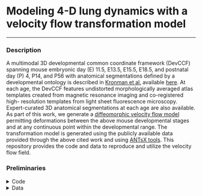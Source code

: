 # Modeling 4-D lung dynamics with a velocity flow transformation model 

---

### Description

A multimodal 3D developmental common coordinate framework (DevCCF) spanning 
mouse embryonic day (E) 11.5, E13.5, E15.5, E18.5, and postnatal day (P) 4, 
P14, and P56 with anatomical segmentations defined by a developmental ontology
is described in [Kronman et al.](https://www.biorxiv.org/content/10.1101/2023.09.14.557789v1)
available [here](https://kimlab.io/brain-map/DevCCF/).
At each age, the DevCCF features undistorted morphologically averaged atlas 
templates created from magnetic resonance imaging and co-registered high-
resolution templates from light sheet fluorescence microscopy. Expert-curated 
3D anatomical segmentations at each age are also available. 
As part of this work, we generate a [diffeomorphic velocity flow model](https://en.wikipedia.org/wiki/Large_deformation_diffeomorphic_metric_mapping)
permitting deformations between the above mouse developmental stages and
at any continuous point within the developmental range.  The transformation
model is generated using the publicly available data provided through the
above cited work and using [ANTsX tools](https://github.com/ANTsX).  This
repository provides the code and data to reproduce and utilize the velocity
flow field.

### Preliminaries

<details>
<summary>Code</summary>

All data processing uses [ANTsPy](https://github.com/ANTsX/ANTsPy) with 
equivalent calls possible in [ANTsR](https://github.com/ANTsX/ANTsR).
Be sure to [install ANTsPy](https://github.com/ANTsX/ANTsPy#installation)
prior to attempting to reproduce the results below.  To test your installation 
in the context of this work,  please attempt to reproduce a 
[small, self-contained example](https://gist.github.com/ntustison/12a656a5fc2f6f9c4494c88dc09c5621#file-b_3_ants_velocity_flows-md)
illustrating the code and principles used.  Conceptually, this code snippet 
creates a time-parameterized velocity flow model in the range $t=[0,1]$ using 
three 2-D point sets comprising 8 points each representing a rectangle at $t=0.0$, 
a square at $t=0.5$, and a circle at $t=1.0$.  The ANTsPy example should produce the 
following plots:

<p align="middle">
  <img src="https://github.com/ntustison/MouseBrainVelocityFlow/assets/324811/dbc63553-27ad-4130-8bbf-c10cdf8fc893" width="250" />
  <img src="https://github.com/ntustison/MouseBrainVelocityFlow/assets/324811/cd78595b-1e12-47fc-b606-ae4b5012cbd6" width="250" /> 
  <img src="https://github.com/ntustison/MouseBrainVelocityFlow/assets/324811/c7ee9ad6-1f3a-4da4-832e-ba64b1b15f31" width="250" /> 
</p>

</details>

<details>
<summary>Data</summary>

The 4-D lung CT data set with landmarks (Case 1) is taken from the 
[Deformable Image Registration Laboratory](https://med.emory.edu/departments/radiation-oncology/research-laboratories/deformable-image-registration/downloads-and-reference-data/4dct.html) at 
Johns Hopkins University with reference to the following citation:

* Castillo R, Castillo E, Guerra R, Johnson VE, McPhail T, Garg AK, Guerrero T. 2009. A framework for evaluation of deformable image registration spatial accuracy using large landmark point sets. Phys Med Biol 54 1849-1870.

The image and landmark data is available upon request using the 
link above.  In order to work with the ITK IO used in ANTsX, we created
corresponding .hdr files which are included in the Data directory.  After
downloading the Case 1 data, one can reproduce the results produced in this
repository by ensuring that the downloaded data is incorporated into the 
repository directory structure as follows:

```bash
% tree Data   
└── Case1Pack
    ├── ExtremePhases
    │   ├── Case1_300_T00_xyz.txt
    │   └── Case1_300_T50_xyz.txt
    ├── Images
    │   ├── case1_T00_s.hdr
    │   ├── case1_T00_s.img
    │   ├── case1_T10_s.hdr
    │   ├── case1_T10_s.img
    │   ├── case1_T20_s.hdr
    │   ├── case1_T20_s.img
    │   ├── case1_T30_s.hdr
    │   ├── case1_T30_s.img
    │   ├── case1_T40_s.hdr
    │   ├── case1_T40_s.img
    │   ├── case1_T50_s.hdr
    │   ├── case1_T50_s.img
    │   ├── case1_T60_s.hdr
    │   ├── case1_T60_s.img
    │   ├── case1_T70_s.hdr
    │   ├── case1_T70_s.img
    │   ├── case1_T80_s.hdr
    │   ├── case1_T80_s.img
    │   ├── case1_T90_s.hdr
    │   └── case1_T90_s.img
    └── Sampled4D
        ├── case1_4D-75_T00.txt
        ├── case1_4D-75_T10.txt
        ├── case1_4D-75_T20.txt
        ├── case1_4D-75_T30.txt
        ├── case1_4D-75_T40.txt
        └── case1_4D-75_T50.txt
```

### Reproducing the lung velocity flow model

<details>
<summary>Step 1:  Prepare the data</summary>

```python

import ants
import antspynet
import numpy as np
import glob
import os
import tensorflow as tf

base_directory = "../"
data_directory = base_directory + "Data/Case1Pack/"

# We prepare the data with the following steps:
#   1. Reorient the images
#   2. Adjust the landmarks according to Step 1.
#   3. Generate segmentations for label-based image registration

# Step 1:  reorient the images and write to disk
output_reoriented_directory = data_directory + "ReorientedImages/"
if not os.path.exists(output_reoriented_directory):
    os.makedirs(output_reoriented_directory, exist_ok=True)

image_files = glob.glob(data_directory + "Images/case*hdr")
for i in range(len(image_files)):
    output_image_file = output_reoriented_directory + os.path.basename(image_files[i]).replace(".hdr", ".nii.gz")
    if not os.path.exists(output_image_file):
        print("Reorienting image " + image_files[i])
        ct = ants.image_read(image_files[i])
        ct_reoriented = ants.from_numpy_like(np.flip(ct.numpy(), axis=2), ct)
        ants.image_write(ct_reoriented, output_image_file)
    
# Step 2:  adjust the landmarks following step 1
output_reoriented_directory = data_directory + "ReorientedSampled4D/"
if not os.path.exists(output_reoriented_directory):
    os.makedirs(output_reoriented_directory, exist_ok=True)

for i in range(6):
    landmark_file = data_directory + "Sampled4D/case1_4D-75_T" + str(i) + "0.txt"
    output_image_file = output_reoriented_directory + os.path.basename(landmark_file).replace(".txt", ".nii.gz")
    if not os.path.exists(output_image_file):
        print("Reorienting landmarks " + landmark_file)
        landmarks = np.genfromtxt(landmark_file).astype('int')
        image_file = data_directory + "Images/case1_T" + str(i) + "0_s.hdr"
        ct = ants.image_read(image_file)
        landmarks_array = ct.numpy() * 0
        for j in range(landmarks.shape[0]):
            landmarks_array[landmarks[j,0],landmarks[j,1],landmarks[j,2]] = j         
        landmarks_image = ants.from_numpy_like(np.flip(landmarks_array, axis=2), ct)
        ants.image_write(landmarks_image, output_image_file)
        # ants.image_write(ants.iMath_MD(ants.threshold_image(landmarks_image, 0, 0, 0, 1), radius=3), output_image_file.replace(".nii.gz", "_md.nii.gz"))        

# Step 3:  create segmentations (lung extraction, vessel segmentation, airway segmentation)
output_segmentations_directory = data_directory + "Segmentations/"
if not os.path.exists(output_segmentations_directory):
    os.makedirs(output_segmentations_directory, exist_ok=True)

# Use a ct reference image to approximately rescale the intensities 
# to Hounsfield units.
ct_reference_file = tf.keras.utils.get_file(fname="ctLung.nii.gz", origin="https://figshare.com/ndownloader/files/42934234")
ct_reference = ants.image_read(ct_reference_file)
ct_reference_mask = ants.threshold_image(ct_reference, -1024, 100000, 1, 0)

image_files = glob.glob(data_directory + "ReorientedImages/case*.nii.gz")
for i in range(len(image_files)):
    output_image_file = output_segmentations_directory + os.path.basename(image_files[i]).replace(".nii.gz", "_lung_extraction.nii.gz")
    if not os.path.exists(output_image_file):
        print("Lung extraction " + image_files[i])
        ct = ants.image_read(image_files[i])
        ct_mask = ct * 0 + 1
        ct_matched = ants.histogram_match_image2(ct, ct_reference, ct_mask, ct_reference_mask)
        lung_ext = antspynet.lung_extraction(ct_matched, modality="ct", verbose=True)
        ants.image_write(lung_ext['segmentation_image'], output_image_file)
    output_image_file = output_segmentations_directory + os.path.basename(image_files[i]).replace(".nii.gz", "_arteries.nii.gz")
    if not os.path.exists(output_image_file):
        print("Arteries segmentation " + image_files[i])
        ct = ants.image_read(image_files[i])
        ct_mask = ct * 0 + 1
        ct_matched = ants.histogram_match_image2(ct, ct_reference, ct_mask, ct_reference_mask)
        ct_resampled = ants.resample_image(ct_matched, (256, 256, 160), use_voxels=True)
        arteries = antspynet.lung_pulmonary_artery_segmentation(ct_resampled, verbose=True)
        arteries = ants.resample_image_to_target(arteries, ct)
        ants.image_write(ants.threshold_image(arteries, 0.5, 1.0, 1, 0), output_image_file)
    output_image_file = output_segmentations_directory + os.path.basename(image_files[i]).replace(".nii.gz", "_airways.nii.gz")
    if not os.path.exists(output_image_file):
        print("Airway extraction " + image_files[i])
        ct = ants.image_read(image_files[i])
        ct_mask = ct * 0 + 1
        ct_matched = ants.histogram_match_image2(ct, ct_reference, ct_mask, ct_reference_mask)
        ct_resampled = ants.resample_image(ct_matched, (256, 256, 160), use_voxels=True)
        airways = antspynet.lung_airway_segmentation(ct_resampled, verbose=True)
        airways = ants.resample_image_to_target(airways, ct)
        ants.image_write(ants.threshold_image(airways, 0.5, 1.0, 1, 0), output_image_file)
```
</details>

<details>
<summary>Step 2:  Perform pairwise registrations</summary>

```python

import ants
import numpy as np
import os
import tensorflow as tf

os.environ['ITK_GLOBAL_DEFAULT_NUMBER_OF_THREADS'] = "4"

base_directory = "../"
data_directory = base_directory + "Data/Case1Pack/"

# Step 1:  SyN-based image registration
output_registration_directory = data_directory + "Registrations/"
if not os.path.exists(output_registration_directory):
    os.makedirs(output_registration_directory, exist_ok=True)

for i in range(5):
    fixed_image = ants.image_read(data_directory + "ReorientedImages/case1_T" + str(i) + "0_s.nii.gz")
    moving_image = ants.image_read(data_directory + "ReorientedImages/case1_T" + str(i+1) + "0_s.nii.gz")
    fixed_lung_mask = ants.image_read(data_directory + "Segmentations/case1_T" + str(i) + "0_s_lung_extraction.nii.gz")
    moving_lung_mask = ants.image_read(data_directory + "Segmentations/case1_T" + str(i+1) + "0_s_lung_extraction.nii.gz")
    fixed_arteries = ants.image_read(data_directory + "Segmentations/case1_T" + str(i) + "0_s_arteries.nii.gz")
    moving_arteries = ants.image_read(data_directory + "Segmentations/case1_T" + str(i+1) + "0_s_arteries.nii.gz")
    fixed_airways = ants.image_read(data_directory + "Segmentations/case1_T" + str(i) + "0_s_airways.nii.gz")
    moving_airways = ants.image_read(data_directory + "Segmentations/case1_T" + str(i+1) + "0_s_airways.nii.gz")
 
    output_prefix = output_registration_directory + "case1_T" + str(i) + "0xT" + str(i+1) + "0_s"
    reg = ants.label_image_registration(
                             [fixed_lung_mask, fixed_arteries, fixed_airways],
                             [moving_lung_mask, moving_arteries, moving_airways],
                             fixed_intensity_images=fixed_image,
                             moving_intensity_images=moving_image,
                             fixed_mask=None,
                             moving_mask=None,
                             type_of_linear_transform='identity',
                             type_of_deformable_transform='antsRegistrationSyN[bo,2,26]',
                             label_image_weighting=[2.0, 0.5, 0.5],
                             output_prefix=output_prefix,
                             random_seed=None,
                             verbose=True)

```
</details>

<details>
<summary>Step 3:  Extract points, propagate to all atlases, and build the model</summary>

```python

import ants
import os
import pandas as pd
import numpy as np
import random

os.environ['ITK_GLOBAL_DEFAULT_NUMBER_OF_THREADS'] = "4"

base_directory = "../"
data_directory = base_directory + "Data/Case1Pack/"
segmentations_directory = data_directory + "Segmentations/"
registration_directory = data_directory + "Registrations/"
output_directory = data_directory + "VelocityFlow/"

if not os.path.exists(output_directory):
    os.makedirs(output_directory, exist_ok=True)

################################
#
# A couple notes:
#     

template_ids = tuple(reversed(("T00", "T10", "T20", "T30", "T40", "T50")))
time_points = np.array((0, 1, 2, 3, 4, 5))

contour_percentage = 0.25
regional_percentage = 0.1

fixed_labels_file = segmentations_directory + "case1_T00_s_lung_extraction.nii.gz"
fixed_labels = ants.image_read(fixed_labels_file)

label_geoms = ants.label_geometry_measures(fixed_labels)
label_ids = np.array(label_geoms['Label'])
number_of_labels = len(label_ids)

contour_indices = list()
for i in range(0, number_of_labels + 1):
    if i < number_of_labels:
        print("Extracting contour points from label ", label_ids[i])
        single_label_image = ants.threshold_image(fixed_labels, label_ids[i], label_ids[i], 1, 0)
    else:
        single_label_image = ants.threshold_image(fixed_labels, 0, 0, 0, 1)
    contour_image = single_label_image - ants.iMath_ME(single_label_image, 1)
    single_label_indices = (contour_image.numpy()).nonzero()
    number_of_points_per_label = int(len(single_label_indices[0]) * contour_percentage)
    print("  Number of points: ", number_of_points_per_label)
    random_indices = random.sample(range(len(single_label_indices[0])), number_of_points_per_label)
    if i == 0:
         contour_indices.append(single_label_indices[0][random_indices])
         contour_indices.append(single_label_indices[1][random_indices])
         contour_indices.append(single_label_indices[2][random_indices])
    else:
         contour_indices[0] = np.concatenate([contour_indices[0], single_label_indices[0][random_indices]])
         contour_indices[1] = np.concatenate([contour_indices[1], single_label_indices[1][random_indices]])
         contour_indices[2] = np.concatenate([contour_indices[2], single_label_indices[2][random_indices]])
         
contour_weights = [1] * len(contour_indices[0])

regional_indices = list()
for i in range(0, number_of_labels + 1):
    if i < number_of_labels:
        print("Extracting regional points from label ", label_ids[i])
        single_label_image = ants.threshold_image(fixed_labels, label_ids[i], label_ids[i], 1, 0)
    else:
        single_label_image = ants.threshold_image(fixed_labels, 0, 0, 0, 1)
    single_label_indices = (single_label_image.numpy()).nonzero()
    number_of_points_per_label = int(len(single_label_indices[0]) * regional_percentage)
    print("  Number of points: ", number_of_points_per_label)
    random_indices = random.sample(range(len(single_label_indices[0])), number_of_points_per_label)
    if i == 0:
         regional_indices.append(single_label_indices[0][random_indices])
         regional_indices.append(single_label_indices[1][random_indices])
         regional_indices.append(single_label_indices[2][random_indices])
    else:
         regional_indices[0] = np.concatenate([regional_indices[0], single_label_indices[0][random_indices]])
         regional_indices[1] = np.concatenate([regional_indices[1], single_label_indices[1][random_indices]])
         regional_indices[2] = np.concatenate([regional_indices[2], single_label_indices[2][random_indices]])
         
regional_weights = [0.5] * len(regional_indices[0])

indices = contour_indices
indices[0] = np.concatenate([indices[0], regional_indices[0]])
indices[1] = np.concatenate([indices[1], regional_indices[1]])
indices[2] = np.concatenate([indices[2], regional_indices[2]])
weights = np.concatenate([contour_weights, regional_weights])

print("Number of contour points:  ", str(len(contour_weights)))
print("Number of regional points:  ", str(len(regional_weights)))

points_time0 = np.zeros((len(indices[0]), 3))
for i in range(len(indices[0])):
    index = (indices[0][i], indices[1][i], indices[2][i])
    points_time0[i,:] = ants.transform_index_to_physical_point(fixed_labels, index)

points_time0_df = pd.DataFrame(points_time0, columns = ('x', 'y', 'z'))

point_sets = list()
point_sets.append(points_time0_df) 
for i in range(1, len(template_ids)):
    print("Warping points " + str(i))
    source_template_id = template_ids[i]        
    target_template_id = template_ids[i-1]        
    output_registration_prefix = registration_directory + "case1_" + source_template_id + "x" + target_template_id + "_s"
    warp = output_registration_prefix + "0Warp.nii.gz"
    warped_points = ants.apply_transforms_to_points(3, points=point_sets[i-1], transformlist=[warp])
    point_sets.append(warped_points)

# Write the points to images to see if they match with what's expected.
check_points = True
if check_points:
    for i in range(len(template_ids)):
        print("Checking image " + str(i))
        points_image = ants.make_points_image(point_sets[i].to_numpy(), fixed_labels * 0 + 1, radius=1)
        output_prefix = output_directory + template_ids[i] + "_"
        ants.image_write(points_image, output_prefix + "points_image.nii.gz")

for i in range(len(point_sets)):
    point_sets[i] = point_sets[i].to_numpy()

# Normalize time points to the range [0, 1]

normalized_time_points = (time_points - time_points[0]) / (time_points[-1] - time_points[0])

initial_velocity_field = None
velocity_field_file = output_directory + "lung_velocity_flow.nii.gz"
if os.path.exists(velocity_field_file):
    initial_velocity_field = ants.image_read(velocity_field_file)

# We could simply set the total number of iterations (i.e., "number_of_compositions")
# to 10 * 20 but just so we could check the progress, we run the optimization for 10
# iterations and then write the velocity field to disk and use it as the initial 
# velocity field for subsequent iterations.

for i in range(20):
    print("Iteration " + str(i))
    tv = ants.fit_time_varying_transform_to_point_sets(point_sets, 
        time_points=normalized_time_points,
        displacement_weights=weights,
        initial_velocity_field=initial_velocity_field,
        number_of_time_steps=7, domain_image=fixed_labels,
        number_of_fitting_levels=3, mesh_size=(10, 10, 9), 
        number_of_compositions=10,
        convergence_threshold=0.0, composition_step_size=0.2,
        number_of_integration_steps=10,
        rasterize_points=False, verbose=True)
    initial_velocity_field = ants.image_clone(tv['velocity_field'])
    ants.image_write(initial_velocity_field, velocity_field_file)
    print("\n\n\n\n\n\n")
```

</details>


### Using the DevCCF Velocity Flow Model

<details>
<summary>Example:  Warp every template to every other template</summary>

<p align="middle">
  <img src="https://github.com/ntustison/DevCCF-Velocity-Flow/assets/324811/df61e8c6-93a7-4b1a-91b8-9deeefe700bb" width="550" />
</p>

```python
import ants
import numpy as np
import math

atlas_ids = tuple(reversed(("E11-5", "E13-5", "E15-5", "E18-5", "P04", "P14", "P56")))
time_points = np.flip(-1.0 * np.log(np.array((11.5, 13.5, 15.5, 18.5, 23, 33, 47))))
normalized_time_points = (time_points - time_points[0]) / (time_points[-1] - time_points[0])

velocity_field = ants.image_read("Data/Output/DevCCF_velocity_flow.nii.gz")

# Read template files.
# template_files = list()
# for i in range(len(atlas_ids)):
#      fa_template_files.append(glob.glob(atlas_ids[i] + "*.nii.gz")[0])

for i in range(len(atlas_ids)):
    for j in range(len(atlas_ids)):
        print("Warping ", atlas_ids[j], "to", atlas_ids[i])
        reference_template = ants.image_read(template_files[i])
        moving_template = ants.image_read(template_files[j])
        displacement_field = ants.integrate_velocity_field(velocity_field,
                                                           normalized_time_points[i],
                                                           normalized_time_points[j], 10)
        displacement_field_xfrm = ants.transform_from_displacement_field(displacement_field)
        warped_template = displacement_field_xfrm.apply_to_image(moving_template,
                                                                 interpolation="linear")
```

</details>


<details>
<summary>Example:  Warp P56 in a continuous manner from identity to E11.5</summary>

<p align="middle">
  <img src="https://github.com/ntustison/DevCCF-Velocity-Flow/assets/324811/a8412f23-9167-4cbe-9c7d-021ad97f4429" width="550" />
</p>

```python
import ants
import numpy as np
import math

velocity_field = ants.image_read("DevCCF_flow_model.nii.gz")
P56 = ants.image_read("P56.nii.gz")  

# We discretize the time domain into 50 intervals.
time_points = np.flip(-1.0 * np.log(np.linspace(11.5, 47, 50)))
normalized_time_points = (time_points - time_points[0]) / (time_points[-1] - time_points[0])

for i in range(len(normalized_time_points)):
    t = normalized_time_points[i]
    displacement_field = ants.integrate_velocity_field(velocity_field, t, 0.0, 10)
    displacement_field_xfrm = ants.transform_from_displacement_field(displacement_field)
    P56warped = displacement_field_xfrm.apply_to_image(P56, interpolation="linear")
```

</details>